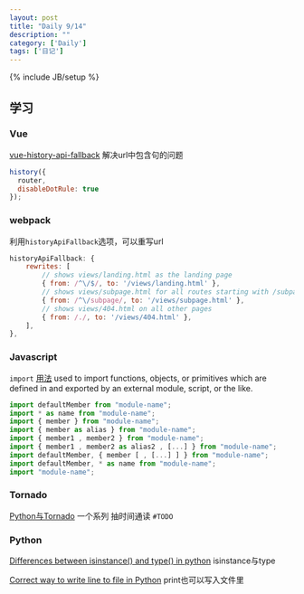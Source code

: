 ```yaml
---
layout: post
title: "Daily 9/14"
description: ""
category: ['Daily']
tags: ['日记']
---
```

{% include JB/setup %}
## 学习

### Vue

[vue-history-api-fallback](https://github.com/Andiedie/vue-history-api-fallback) 解决url中包含句的问题 
```javascript
history({
  router,
  disableDotRule: true
});
```
### webpack

利用`historyApiFallback`选项，可以重写url
```javascript
historyApiFallback: {
    rewrites: [
        // shows views/landing.html as the landing page
        { from: /^\/$/, to: '/views/landing.html' },
        // shows views/subpage.html for all routes starting with /subpage
        { from: /^\/subpage/, to: '/views/subpage.html' },
        // shows views/404.html on all other pages
        { from: /./, to: '/views/404.html' },
    ],
},
```
### Javascript

`import` [用法](https://developer.mozilla.org/en-US/docs/Web/JavaScript/Reference/Statements/import) used to import functions, objects, or primitives which are defined in and exported by an external module, script, or the like.
```javascript
import defaultMember from "module-name";
import * as name from "module-name";
import { member } from "module-name";
import { member as alias } from "module-name";
import { member1 , member2 } from "module-name";
import { member1 , member2 as alias2 , [...] } from "module-name";
import defaultMember, { member [ , [...] ] } from "module-name";
import defaultMember, * as name from "module-name";
import "module-name";
```

### Tornado

[Python与Tornado](http://www.nowamagic.net/academy/part/13/325/) 一个系列 抽时间通读 `#TODO` 

### Python
[Differences between isinstance() and type() in python](https://stackoverflow.com/questions/1549801/differences-between-isinstance-and-type-in-python) isinstance与type
  

[Correct way to write line to file in Python](https://stackoverflow.com/questions/6159900/correct-way-to-write-line-to-file-in-python) print也可以写入文件里


  
  
  



